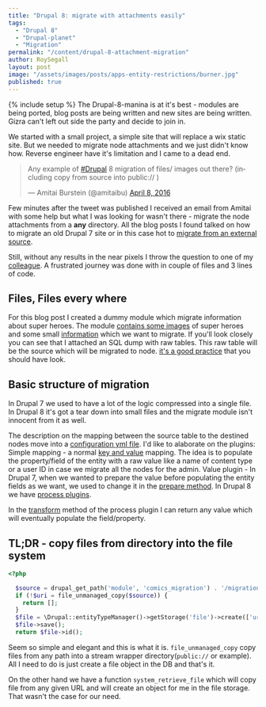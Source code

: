 ```yaml
---
title: "Drupal 8: migrate with attachments easily"
tags:
  - "Drupal 8"
  - "Drupal-planet"
  - "Migration"
permalink: "/content/drupal-8-attachment-migration"
author: RoySegall
layout: post
image: "/assets/images/posts/apps-entity-restrictions/burner.jpg"
published: true
---
```



{% include setup %}
The Drupal-8-manina is at it's best - modules are being ported, blog posts are
being written and new sites are being written. Gizra can't left out side the
party and decide to join in.

We started with a small project, a simple site that will replace a wix static
site. But we needed to migrate node attachments and we just didn't know how.
Reverse engineer have it's limitation and I came to a dead end.

<!-- more -->

<blockquote class="twitter-tweet" data-lang="en"><p lang="en" dir="ltr">Any example of <a href="https://twitter.com/hashtag/Drupal?src=hash">#Drupal</a> 8 migration of files/ images out there? (including copy from source into public:// )</p>&mdash; Amitai Burstein (@amitaibu) <a href="https://twitter.com/amitaibu/status/718441947325677569">April 8, 2016</a></blockquote>
<script async src="//platform.twitter.com/widgets.js" charset="utf-8"></script>

Few minutes after the tweet was published I received an email from Amitai
with some help but what I was looking for wasn't there - migrate the node
attachments from a <b>any</b> directory. All the blog posts I found talked on
how to migrate an old Drupal 7 site or in this case hot to [migrate from an external source](https://evolvingweb.ca/blog/bringing-files-along-for-ride-to-d8).

Still, without any results in the near pixels I throw the question to one of
my [colleague‏‏‏‏](https://twitter.com/jsacksick). A frustrated journey was done
with in couple of files and 3 lines of code.

## Files, Files every where
For this blog post I created a dummy module which migrate information about
super heroes. The module [contains some images](https://github.com/RoySegall/comics_migration/tree/master/migration_assets/images)
of super heroes and some small [information](https://github.com/RoySegall/comics_migration/tree/master/migration_assets)
which we want to migrate. If you'll look closely you can see that I
attached an SQL dump with raw tables. This raw table will be the source which
will be migrated to node. [it's a good practice](http://www.gizra.com/content/migration-best-practices/)
that you should have look.

## Basic structure of migration
In Drupal 7 we used to have a lot of the logic compressed into a single file. In
Drupal 8 it's got a tear down into small files and the migrate module isn't
innocent from it as well.

The description on the mapping between the source table to the destined nodes
move into a [configuration yml file](https://github.com/RoySegall/comics_migration/blob/master/config/install/migrate.migration.superheroes.yml).
I'd like to alaborate on the plugins:
Simple mapping - a normal [key and value](https://github.com/RoySegall/comics_migration/blob/master/config/install/migrate.migration.superheroes.yml#L12)
mapping. The idea is to populate the property/field of the entity with a raw
value like a name of content type or a user ID in case we migrate all the nodes
for the admin.
Value plugin - In Drupal 7, when we wanted to prepare the value before
populating the entity fields as we want, we used to change it in
the [prepare method](https://github.com/openscholar/openscholar/blob/SCHOLAR-3.x/openscholar/modules/os/modules/os_migrate_demo/handlers/node/project.inc#L33-L38).
In Drupal 8 we have [process plugins](https://github.com/RoySegall/comics_migration/blob/master/config/install/migrate.migration.superheroes.yml#L20).

In the [transform](https://github.com/RoySegall/comics_migration/blob/master/src/Plugin/migrate/process/FileImport.php#L21) method of the process plugin I can return any value which will eventually populate the
field/property.

## TL;DR - copy files from directory into the file system

```php
<?php

  $source = drupal_get_path('module', 'comics_migration') . '/migration_assets/images/' . $value;
  if (!$uri = file_unmanaged_copy($source)) {
    return [];
  }
  $file = \Drupal::entityTypeManager()->getStorage('file')->create(['uri' => $uri]);
  $file->save();
  return $file->id();
```

Seem so simple and elegant and this is what it is. `file_unmanaged_copy` copy
files from any path into a stream wrapper directory(`public://` or example).
All I need to do is just create a file object in the DB and that's it.

On the other hand we have a function `system_retrieve_file` which will copy file
from any given URL and will create an object for me in the file storage. That
wasn't the case for our need.

